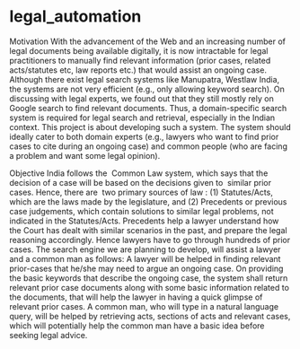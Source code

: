 # legal_automation
Motivation
With the advancement of the Web and an increasing number of legal documents being available
digitally, it is now intractable for legal practitioners to manually find relevant information (prior
cases, related acts/statutes etc, law reports etc.) that would assist an ongoing case. Although
there exist legal search systems like Manupatra, Westlaw India, the systems are not very
efficient (e.g., only allowing keyword search). On discussing with legal experts, we found out
that they still mostly rely on Google search to find relevant documents. Thus, a domain-specific
search system is required for legal search and retrieval, especially in the Indian context. This
project is about developing such a system. The system should ideally cater to both domain
experts (e.g., lawyers who want to find prior cases to cite during an ongoing case) and common
people (who are facing a problem and want some legal opinion).

Objective
India follows the ​ Common Law system, which says that the decision of a case will be based on
the decisions given to ​ similar prior cases. Hence, there are ​ two primary sources of law : (1)
Statutes/Acts, which are the laws made by the legislature, and (2) Precedents or previous case
judgements, which contain solutions to similar legal problems, not indicated in the Statutes/Acts.
Precedents help a lawyer understand how the Court has dealt with similar scenarios in the past,
and prepare the legal reasoning accordingly. Hence lawyers have to go through hundreds of
prior cases.
The search engine we are planning to develop, will assist a lawyer and a common man as
follows:
A lawyer will be helped in finding relevant prior-cases that he/she may need to argue an
ongoing case. On providing the basic keywords that describe the ongoing case, the system
shall return relevant prior case documents along with some basic information related to the
documents, that will help the lawyer in having a quick glimpse of relevant prior cases.
A common man, who will type in a natural language query, will be helped by retrieving acts,
sections of acts and relevant cases, which will potentially help the common man have a basic
idea before seeking legal advice.
